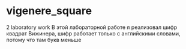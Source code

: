 # vigenere_square
2 laboratory work
В этой лабораторной работе я реализовал шифр квадрат Вижинера, шифр работает только с английскими словами, потому что там букв меньше
